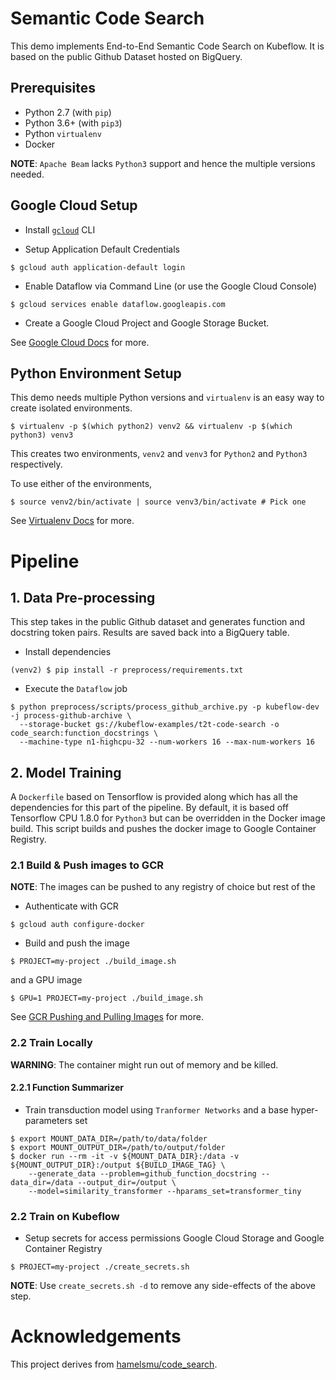 # Semantic Code Search

This demo implements End-to-End Semantic Code Search on Kubeflow. It is based on the public
Github Dataset hosted on BigQuery.

## Prerequisites

* Python 2.7 (with `pip`)
* Python 3.6+ (with `pip3`)
* Python `virtualenv`
* Docker

**NOTE**: `Apache Beam` lacks `Python3` support and hence the multiple versions needed.

## Google Cloud Setup

* Install [`gcloud`](https://cloud.google.com/sdk/gcloud/) CLI

* Setup Application Default Credentials 
```
$ gcloud auth application-default login
```

* Enable Dataflow via Command Line (or use the Google Cloud Console)
```
$ gcloud services enable dataflow.googleapis.com
```

* Create a Google Cloud Project and Google Storage Bucket.

See [Google Cloud Docs](https://cloud.google.com/docs/) for more.

## Python Environment Setup

This demo needs multiple Python versions and `virtualenv` is an easy way to
create isolated environments.

```
$ virtualenv -p $(which python2) venv2 && virtualenv -p $(which python3) venv3 
```

This creates two environments, `venv2` and `venv3` for `Python2` and `Python3` respectively.

To use either of the environments,

```
$ source venv2/bin/activate | source venv3/bin/activate # Pick one
```

See [Virtualenv Docs](https://virtualenv.pypa.io/en/stable/) for more. 

# Pipeline

## 1. Data Pre-processing

This step takes in the public Github dataset and generates function and docstring token pairs.
Results are saved back into a BigQuery table.

* Install dependencies
```
(venv2) $ pip install -r preprocess/requirements.txt
```

* Execute the `Dataflow` job
```
$ python preprocess/scripts/process_github_archive.py -p kubeflow-dev -j process-github-archive \
  --storage-bucket gs://kubeflow-examples/t2t-code-search -o code_search:function_docstrings \
  --machine-type n1-highcpu-32 --num-workers 16 --max-num-workers 16
```

## 2. Model Training

A `Dockerfile` based on Tensorflow is provided along which has all the dependencies for this part of the pipeline. 
By default, it is based off Tensorflow CPU 1.8.0 for `Python3` but can be overridden in the Docker image build.
This script builds and pushes the docker image to Google Container Registry.

### 2.1 Build & Push images to GCR

**NOTE**: The images can be pushed to any registry of choice but rest of the 

* Authenticate with GCR
```
$ gcloud auth configure-docker
```

* Build and push the image
```
$ PROJECT=my-project ./build_image.sh
```
and a GPU image
```
$ GPU=1 PROJECT=my-project ./build_image.sh
```

See [GCR Pushing and Pulling Images](https://cloud.google.com/container-registry/docs/pushing-and-pulling) for more.


### 2.2 Train Locally

**WARNING**: The container might run out of memory and be killed.

#### 2.2.1 Function Summarizer

* Train transduction model using `Tranformer Networks` and a base hyper-parameters set
```
$ export MOUNT_DATA_DIR=/path/to/data/folder
$ export MOUNT_OUTPUT_DIR=/path/to/output/folder
$ docker run --rm -it -v ${MOUNT_DATA_DIR}:/data -v ${MOUNT_OUTPUT_DIR}:/output ${BUILD_IMAGE_TAG} \
    --generate_data --problem=github_function_docstring --data_dir=/data --output_dir=/output \
    --model=similarity_transformer --hparams_set=transformer_tiny
```

### 2.2 Train on Kubeflow

* Setup secrets for access permissions Google Cloud Storage and Google Container Registry
```shell
$ PROJECT=my-project ./create_secrets.sh
```

**NOTE**: Use `create_secrets.sh -d` to remove any side-effects of the above step.

# Acknowledgements

This project derives from [hamelsmu/code_search](https://github.com/hamelsmu/code_search).
